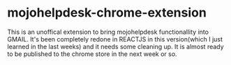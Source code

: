 # mojohelpdesk-chrome-extension
This is an unoffical extension to bring mojohelpdesk functionallity into GMAIL.
It's been completely redone in REACTJS in this version(which I just learned in the last weeks) and it needs some cleaning up.
It is almost ready to be published to the chrome store in the next week or so.
